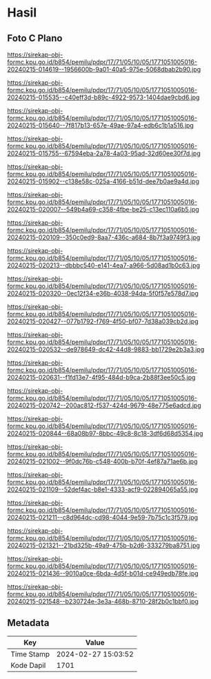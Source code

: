 # Hasil

## Foto C Plano

https://sirekap-obj-formc.kpu.go.id/b854/pemilu/pdpr/17/71/05/10/05/1771051005016-20240215-014619--1956600b-9a01-40a5-975e-5068dbab2b90.jpg

https://sirekap-obj-formc.kpu.go.id/b854/pemilu/pdpr/17/71/05/10/05/1771051005016-20240215-015535--c40eff3d-b89c-4922-9573-1404dae9cbd6.jpg

https://sirekap-obj-formc.kpu.go.id/b854/pemilu/pdpr/17/71/05/10/05/1771051005016-20240215-015640--7f817b13-657e-49ae-97a4-edb6c1b1a516.jpg

https://sirekap-obj-formc.kpu.go.id/b854/pemilu/pdpr/17/71/05/10/05/1771051005016-20240215-015755--67594eba-2a78-4a03-95ad-32d60ee30f7d.jpg

https://sirekap-obj-formc.kpu.go.id/b854/pemilu/pdpr/17/71/05/10/05/1771051005016-20240215-015902--c138e58c-025a-4166-b51d-dee7b0ae9a4d.jpg

https://sirekap-obj-formc.kpu.go.id/b854/pemilu/pdpr/17/71/05/10/05/1771051005016-20240215-020007--549b4a69-c358-4fbe-be25-c13ec110a6b5.jpg

https://sirekap-obj-formc.kpu.go.id/b854/pemilu/pdpr/17/71/05/10/05/1771051005016-20240215-020109--350c0ed9-8aa7-436c-a684-8b7f3a9749f3.jpg

https://sirekap-obj-formc.kpu.go.id/b854/pemilu/pdpr/17/71/05/10/05/1771051005016-20240215-020213--dbbbc540-e141-4ea7-a966-5d08ad1b0c63.jpg

https://sirekap-obj-formc.kpu.go.id/b854/pemilu/pdpr/17/71/05/10/05/1771051005016-20240215-020320--0ec12f34-e36b-4038-94da-5f0f57e578d7.jpg

https://sirekap-obj-formc.kpu.go.id/b854/pemilu/pdpr/17/71/05/10/05/1771051005016-20240215-020427--077b1792-f769-4f50-bf07-7d38a039cb2d.jpg

https://sirekap-obj-formc.kpu.go.id/b854/pemilu/pdpr/17/71/05/10/05/1771051005016-20240215-020532--de978649-dc42-44d8-9883-bb1729e2b3a3.jpg

https://sirekap-obj-formc.kpu.go.id/b854/pemilu/pdpr/17/71/05/10/05/1771051005016-20240215-020631--f1fd13e7-4f95-484d-b9ca-2b88f3ee50c5.jpg

https://sirekap-obj-formc.kpu.go.id/b854/pemilu/pdpr/17/71/05/10/05/1771051005016-20240215-020742--200ac812-f537-424d-9679-48e775e6adcd.jpg

https://sirekap-obj-formc.kpu.go.id/b854/pemilu/pdpr/17/71/05/10/05/1771051005016-20240215-020844--68a08b97-8bbc-49c8-8c18-3df6d68d5354.jpg

https://sirekap-obj-formc.kpu.go.id/b854/pemilu/pdpr/17/71/05/10/05/1771051005016-20240215-021002--9f0dc76b-c548-400b-b70f-4ef87a71ae6b.jpg

https://sirekap-obj-formc.kpu.go.id/b854/pemilu/pdpr/17/71/05/10/05/1771051005016-20240215-021109--52def4ac-b8e1-4333-acf9-022894065a55.jpg

https://sirekap-obj-formc.kpu.go.id/b854/pemilu/pdpr/17/71/05/10/05/1771051005016-20240215-021211--c8d964dc-cd98-4044-9e59-7b75c1c3f579.jpg

https://sirekap-obj-formc.kpu.go.id/b854/pemilu/pdpr/17/71/05/10/05/1771051005016-20240215-021321--21bd325b-49a9-475b-b2d6-333279ba8751.jpg

https://sirekap-obj-formc.kpu.go.id/b854/pemilu/pdpr/17/71/05/10/05/1771051005016-20240215-021436--9010a0ce-6bda-4d5f-b01d-ce949edb78fe.jpg

https://sirekap-obj-formc.kpu.go.id/b854/pemilu/pdpr/17/71/05/10/05/1771051005016-20240215-021548--b230724e-3e3a-468b-8710-28f2b0c1bbf0.jpg


## Metadata

| Key        | Value               |
| ---------- | ------------------- |
| Time Stamp | 2024-02-27 15:03:52 |
| Kode Dapil | 1701                |



